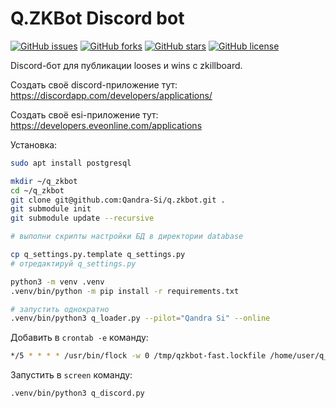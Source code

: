 # Q.ZKBot Discord bot
[![GitHub issues](https://img.shields.io/github/issues/Qandra-Si/q.zkbot)](https://github.com/Qandra-Si/q.zkbot/issues)
[![GitHub forks](https://img.shields.io/github/forks/Qandra-Si/q.zkbot)](https://github.com/Qandra-Si/q.zkbot/network)
[![GitHub stars](https://img.shields.io/github/stars/Qandra-Si/q.zkbot)](https://github.com/Qandra-Si/q.zkbot/stargazers)
[![GitHub license](https://img.shields.io/github/license/Qandra-Si/q.zkbot)](https://github.com/Qandra-Si/q.zkbot/blob/master/LICENSE)

Discord-бот для публикации looses и wins с zkillboard.

Создать своё discord-приложение тут: https://discordapp.com/developers/applications/

Создать своё esi-приложение тут: https://developers.eveonline.com/applications

Установка:

```bash
sudo apt install postgresql

mkdir ~/q_zkbot
cd ~/q_zkbot
git clone git@github.com:Qandra-Si/q.zkbot.git .
git submodule init
git submodule update --recursive

# выполни скрипты настройки БД в директории database

cp q_settings.py.template q_settings.py
# отредактируй q_settings.py

python3 -m venv .venv
.venv/bin/python -m pip install -r requirements.txt

# запустить однократно
.venv/bin/python3 q_loader.py --pilot="Qandra Si" --online
```

Добавить в `crontab -e` команду:

```bash
*/5 * * * * /usr/bin/flock -w 0 /tmp/qzkbot-fast.lockfile /home/user/q_zkbot/run-5minutes.sh >> /tmp/tmp-qz.cron 2>&1
```

Запустить в `screen` команду:

```bash
.venv/bin/python3 q_discord.py
```
